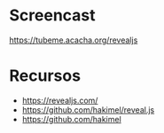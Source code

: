 # Screencast

https://tubeme.acacha.org/revealjs

# Recursos
- https://revealjs.com/
- https://github.com/hakimel/reveal.js
- https://github.com/hakimel
